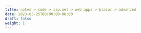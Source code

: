 ```yaml
---
title: notes > code > asp.net > web apps > blazor > advanced
date: 2023-05-25T00:00:00-06:00
draft: false
weight: 1
---
```


